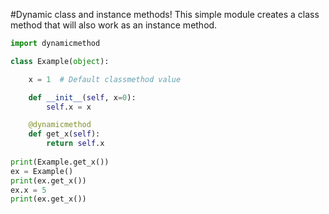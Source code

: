 #Dynamic class and instance methods!
This simple module creates a class method that will also work as an instance method.

```python
import dynamicmethod

class Example(object):

    x = 1  # Default classmethod value

    def __init__(self, x=0):
        self.x = x

    @dynamicmethod
    def get_x(self):
        return self.x
        
print(Example.get_x())
ex = Example()
print(ex.get_x())
ex.x = 5
print(ex.get_x())
```
